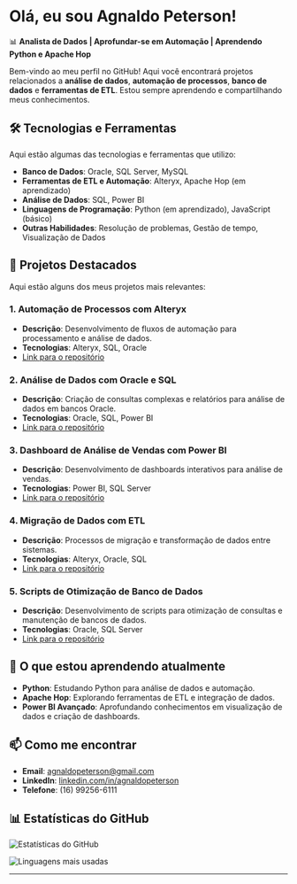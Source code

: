 # Olá, eu sou Agnaldo Peterson! 

📊 **Analista de Dados | Aprofundar-se em Automação | Aprendendo Python e Apache Hop**

Bem-vindo ao meu perfil no GitHub! Aqui você encontrará projetos relacionados a **análise de dados**, **automação de processos**, **banco de dados** e **ferramentas de ETL**. Estou sempre aprendendo e compartilhando meus conhecimentos.

## 🛠️ Tecnologias e Ferramentas

Aqui estão algumas das tecnologias e ferramentas que utilizo:

- **Banco de Dados**: Oracle, SQL Server, MySQL
- **Ferramentas de ETL e Automação**: Alteryx, Apache Hop (em aprendizado)
- **Análise de Dados**: SQL, Power BI
- **Linguagens de Programação**: Python (em aprendizado), JavaScript (básico)
- **Outras Habilidades**: Resolução de problemas, Gestão de tempo, Visualização de Dados

## 🚀 Projetos Destacados

Aqui estão alguns dos meus projetos mais relevantes:

### 1. **Automação de Processos com Alteryx**
   - **Descrição**: Desenvolvimento de fluxos de automação para processamento e análise de dados.
   - **Tecnologias**: Alteryx, SQL, Oracle
   - [Link para o repositório](#)

### 2. **Análise de Dados com Oracle e SQL**
   - **Descrição**: Criação de consultas complexas e relatórios para análise de dados em bancos Oracle.
   - **Tecnologias**: Oracle, SQL, Power BI
   - [Link para o repositório](#)

### 3. **Dashboard de Análise de Vendas com Power BI**
   - **Descrição**: Desenvolvimento de dashboards interativos para análise de vendas.
   - **Tecnologias**: Power BI, SQL Server
   - [Link para o repositório](#)

### 4. **Migração de Dados com ETL**
   - **Descrição**: Processos de migração e transformação de dados entre sistemas.
   - **Tecnologias**: Alteryx, Oracle, SQL
   - [Link para o repositório](#)

### 5. **Scripts de Otimização de Banco de Dados**
   - **Descrição**: Desenvolvimento de scripts para otimização de consultas e manutenção de bancos de dados.
   - **Tecnologias**: Oracle, SQL Server
   - [Link para o repositório](#)

## 🌱 O que estou aprendendo atualmente

- **Python**: Estudando Python para análise de dados e automação.
- **Apache Hop**: Explorando ferramentas de ETL e integração de dados.
- **Power BI Avançado**: Aprofundando conhecimentos em visualização de dados e criação de dashboards.

## 📫 Como me encontrar

- **Email**: agnaldopeterson@gmail.com
- **LinkedIn**: [linkedin.com/in/agnaldopeterson](https://www.linkedin.com/in/agnaldopeterson)
- **Telefone**: (16) 99256-6111

## 📊 Estatísticas do GitHub

![Estatísticas do GitHub](https://github-readme-stats.vercel.app/api?username=seu-usuario&show_icons=true&theme=dark)

![Linguagens mais usadas](https://github-readme-stats.vercel.app/api/top-langs/?username=seu-usuario&layout=compact&theme=dark)

---

